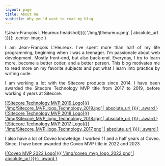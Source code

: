 ```yaml
---
layout: page
title: About me
subtitle: Why you'd want to read my blog
---
```


<style>
  .award {
    margin-bottom: 20px;
    margin-right: 20px;
  }
</style>

![Jean-François L'Heureux headshot]({{ '/img/jflheureux.png' | absolute_url }}){: .center-image }

<p style="text-align: justify;">
  I am Jean-François L'Heureux. I've spent more than half of my life programming, beginning when I was a teenager. I'm passionate about web development. Mostly front-end, but also back-end. Everyday, I try to learn more, become a better coder, and a better person. This blog motivates me to read more on my favorite subjects and put what I learn into practice by writing code.
</p>

<p style="text-align: justify;">
  I am working a lot with the Sitecore products since 2014. I have been awarded the Sitecore Technology MVP title from 2017 to 2019, before working 4 years at Sitecore.
</p>

[![Sitecore Technology MVP 2019 Logo]({{ '/img/Sitecore_MVP_logo_Technology_2019.jpg' | absolute_url }}){: .award }](https://www.sitecore.com/mvp)
[![Sitecore Technology MVP 2018 Logo]({{ '/img/Sitecore_MVP_logo_Technology_2018.jpg' | absolute_url }}){: .award }](https://www.sitecore.com/mvp)
[![Sitecore Technology MVP 2017 Logo]({{ '/img/Sitecore_MVP_logo_Technology_2017.png' | absolute_url }}){: .award }](https://www.sitecore.com/mvp)


<p style="text-align: justify;">
  I also have a lot of Coveo knowledge. I worked 11 and a half years at Coveo. Since, I have been awarded the Coveo MVP title in 2022 and 2023.
</p>

[![Coveo MVP 2022 Logo]({{ '/img/coveo_mvp_logo_2022.png' | absolute_url }}){: .award }](https://www.coveo.com/en/partners/mvp-program)
